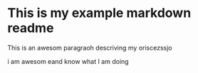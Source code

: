 # This is my example markdown readme

This is an awesom paragraoh descriving my oriscezssjo

i am awesom eand know what I am doing
